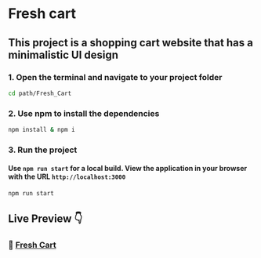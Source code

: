 # Fresh cart

## This project is a shopping cart website that has a minimalistic UI design

### 1. Open the terminal and navigate to your project folder

```bash
cd path/Fresh_Cart
```

### 2. Use npm to install the dependencies

```bash
npm install & npm i
```

### 3. Run the project

#### Use `npm run start` for a local build. View the application in your browser with the URL `http://localhost:3000`

```bash
npm run start
```

## Live Preview :point_down:

### :flags: [Fresh Cart](https://nayanunni95.github.io/Fresh_Cart/)
